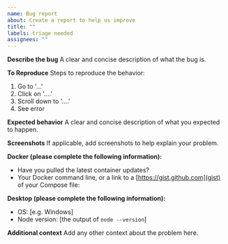 ```yaml
---
name: Bug report
about: Create a report to help us improve
title: ""
labels: triage needed
assignees: ""
---
```


**Describe the bug**
A clear and concise description of what the bug is.

**To Reproduce**
Steps to reproduce the behavior:

1. Go to '...'
2. Click on '....'
3. Scroll down to '....'
4. See error

**Expected behavior**
A clear and concise description of what you expected to happen.

**Screenshots**
If applicable, add screenshots to help explain your problem.

**Docker (please complete the following information):**

- Have you pulled the latest container updates?
- Your Docker command line, or a link to a [https://gist.github.com](gist) of your Compose file:

**Desktop (please complete the following information):**

- OS: [e.g. Windows]
- Node version: [the output of `node --version`]

**Additional context**
Add any other context about the problem here.
